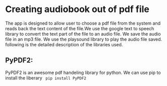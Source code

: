 # Creating audiobook out of  pdf file
The app is designed to allow user to choose a pdf file from the system and reads back the text content of the file.We use the google text to speech library to convert the text part of the file to an audio file. We save the audio file in an mp3 file. We use the playsound library to play the audio file saved.
following is the detailed description of the libraries used.
## PyPDF2:
PyPDF2 is an awesome pdf handeling library for python. We can use pip to install the liberary
``` pip install PyPDF2```
